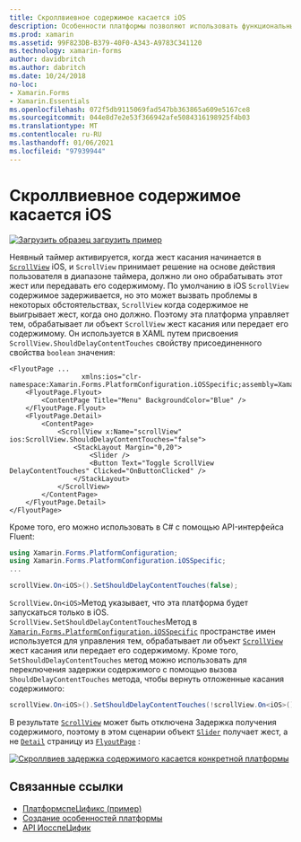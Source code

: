 ```yaml
---
title: Скроллвиевное содержимое касается iOS
description: Особенности платформы позволяют использовать функциональные возможности, доступные только на определенной платформе, без реализации пользовательских модулей подготовки отчетов или эффектов. В этой статье объясняется, как использовать конкретную платформу iOS, которая определяет, обрабатывает ли Скроллвиев жест касания или передает его в его содержимое.
ms.prod: xamarin
ms.assetid: 99F823DB-B379-40F0-A343-A9783C341120
ms.technology: xamarin-forms
author: davidbritch
ms.author: dabritch
ms.date: 10/24/2018
no-loc:
- Xamarin.Forms
- Xamarin.Essentials
ms.openlocfilehash: 072f5db9115069fad547bb363865a609e5167ce8
ms.sourcegitcommit: 044e8d7e2e53f366942afe5084316198925f4b03
ms.translationtype: MT
ms.contentlocale: ru-RU
ms.lasthandoff: 01/06/2021
ms.locfileid: "97939944"
---
```

# <a name="scrollview-content-touches-on-ios"></a>Скроллвиевное содержимое касается iOS

[![Загрузить образец](~/media/shared/download.png) загрузить пример](/samples/xamarin/xamarin-forms-samples/userinterface-platformspecifics)

Неявный таймер активируется, когда жест касания начинается в [`ScrollView`](xref:Xamarin.Forms.ScrollView) iOS, и `ScrollView` принимает решение на основе действия пользователя в диапазоне таймера, должно ли оно обрабатывать этот жест или передавать его содержимому. По умолчанию в iOS `ScrollView` содержимое задерживается, но это может вызвать проблемы в некоторых обстоятельствах, `ScrollView` когда содержимое не выигрывает жест, когда оно должно. Поэтому эта платформа управляет тем, обрабатывает ли объект `ScrollView` жест касания или передает его содержимому. Он используется в XAML путем присвоения `ScrollView.ShouldDelayContentTouches` свойству присоединенного свойства `boolean` значения:

```xaml
<FlyoutPage ...
                  xmlns:ios="clr-namespace:Xamarin.Forms.PlatformConfiguration.iOSSpecific;assembly=Xamarin.Forms.Core">
    <FlyoutPage.Flyout>
        <ContentPage Title="Menu" BackgroundColor="Blue" />
    </FlyoutPage.Flyout>
    <FlyoutPage.Detail>
        <ContentPage>
            <ScrollView x:Name="scrollView" ios:ScrollView.ShouldDelayContentTouches="false">
                <StackLayout Margin="0,20">
                    <Slider />
                    <Button Text="Toggle ScrollView DelayContentTouches" Clicked="OnButtonClicked" />
                </StackLayout>
            </ScrollView>
        </ContentPage>
    </FlyoutPage.Detail>
</FlyoutPage>
```

Кроме того, его можно использовать в C# с помощью API-интерфейса Fluent:

```csharp
using Xamarin.Forms.PlatformConfiguration;
using Xamarin.Forms.PlatformConfiguration.iOSSpecific;
...

scrollView.On<iOS>().SetShouldDelayContentTouches(false);
```

`ScrollView.On<iOS>`Метод указывает, что эта платформа будет запускаться только в iOS. `ScrollView.SetShouldDelayContentTouches`Метод в [`Xamarin.Forms.PlatformConfiguration.iOSSpecific`](xref:Xamarin.Forms.PlatformConfiguration.iOSSpecific) пространстве имен используется для управления тем, обрабатывает ли объект [`ScrollView`](xref:Xamarin.Forms.ScrollView) жест касания или передает его содержимому. Кроме того, `SetShouldDelayContentTouches` метод можно использовать для переключения задержки содержимого с помощью вызова `ShouldDelayContentTouches` метода, чтобы вернуть отложенные касания содержимого:

```csharp
scrollView.On<iOS>().SetShouldDelayContentTouches(!scrollView.On<iOS>().ShouldDelayContentTouches());
```

В результате [`ScrollView`](xref:Xamarin.Forms.ScrollView) может быть отключена Задержка получения содержимого, поэтому в этом сценарии объект [`Slider`](xref:Xamarin.Forms.Slider) получает жест, а не [`Detail`](xref:Xamarin.Forms.FlyoutPage.Detail) страницу из [`FlyoutPage`](xref:Xamarin.Forms.FlyoutPage) :

[![Скроллвиев задержка содержимого касается конкретной платформы](scrollview-content-touches-images/scrollview-delay-content-touches.png)](scrollview-content-touches-images/scrollview-delay-content-touches-large.png#lightbox "Скроллвиев с задержкой содержимого Platform-Specific")

## <a name="related-links"></a>Связанные ссылки

- [ПлатформспеЦификс (пример)](/samples/xamarin/xamarin-forms-samples/userinterface-platformspecifics)
- [Создание особенностей платформы](~/xamarin-forms/platform/platform-specifics/index.md#creating-platform-specifics)
- [API ИосспеЦифик](xref:Xamarin.Forms.PlatformConfiguration.iOSSpecific)